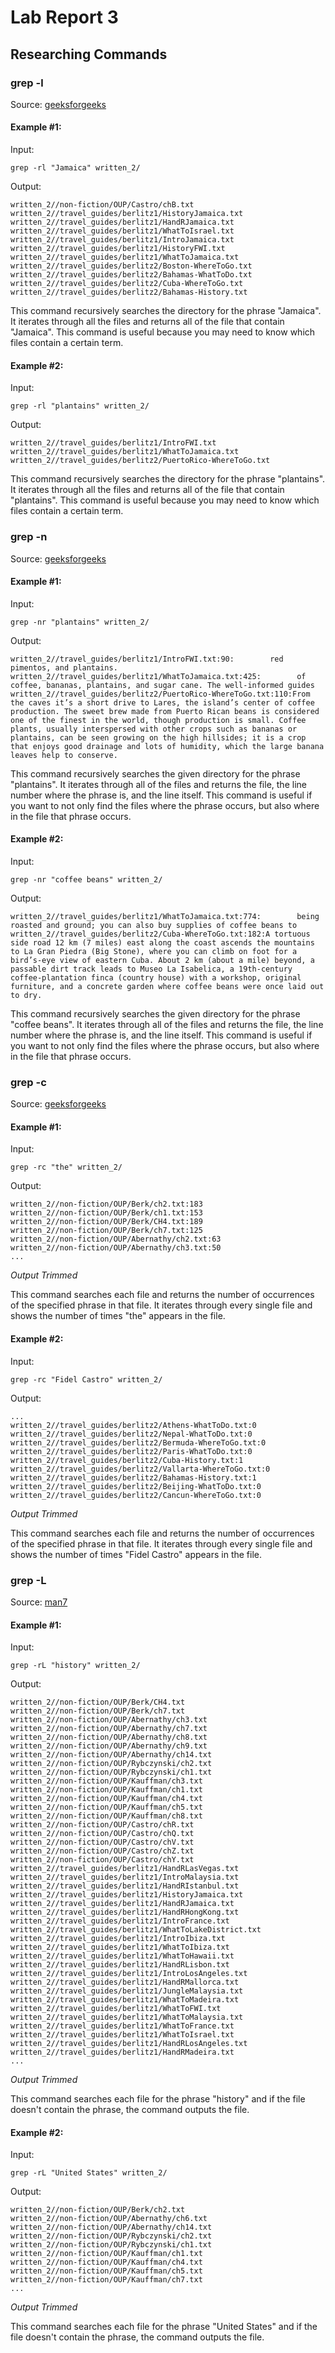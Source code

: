 # Lab Report 3

## Researching Commands

### grep -l

Source: [geeksforgeeks](https://www.geeksforgeeks.org/grep-command-in-unixlinux/)

#### Example #1:

Input:  
```
grep -rl "Jamaica" written_2/
```

Output:
```
written_2//non-fiction/OUP/Castro/chB.txt
written_2//travel_guides/berlitz1/HistoryJamaica.txt
written_2//travel_guides/berlitz1/HandRJamaica.txt
written_2//travel_guides/berlitz1/WhatToIsrael.txt
written_2//travel_guides/berlitz1/IntroJamaica.txt
written_2//travel_guides/berlitz1/HistoryFWI.txt
written_2//travel_guides/berlitz1/WhatToJamaica.txt
written_2//travel_guides/berlitz2/Boston-WhereToGo.txt
written_2//travel_guides/berlitz2/Bahamas-WhatToDo.txt
written_2//travel_guides/berlitz2/Cuba-WhereToGo.txt
written_2//travel_guides/berlitz2/Bahamas-History.txt
```

This command recursively searches the directory for the phrase "Jamaica". It iterates through all the files and returns all of the file that contain "Jamaica". This command is useful because you may need to know which files contain a certain term. 

#### Example #2:

Input:
```
grep -rl "plantains" written_2/
```

Output:
```
written_2//travel_guides/berlitz1/IntroFWI.txt
written_2//travel_guides/berlitz1/WhatToJamaica.txt
written_2//travel_guides/berlitz2/PuertoRico-WhereToGo.txt
```

This command recursively searches the directory for the phrase "plantains". It iterates through all the files and returns all of the file that contain "plantains". This command is useful because you may need to know which files contain a certain term.

### grep -n

Source: [geeksforgeeks](https://www.geeksforgeeks.org/grep-command-in-unixlinux/)

#### Example #1:

Input:
```
grep -nr "plantains" written_2/
```

Output:
```
written_2//travel_guides/berlitz1/IntroFWI.txt:90:        red pimentos, and plantains.
written_2//travel_guides/berlitz1/WhatToJamaica.txt:425:        of coffee, bananas, plantains, and sugar cane. The well-informed guides
written_2//travel_guides/berlitz2/PuertoRico-WhereToGo.txt:110:From the caves it’s a short drive to Lares, the island’s center of coffee production. The sweet brew made from Puerto Rican beans is considered one of the finest in the world, though production is small. Coffee plants, usually interspersed with other crops such as bananas or plantains, can be seen growing on the high hillsides; it is a crop that enjoys good drainage and lots of humidity, which the large banana leaves help to conserve.
```

This command recursively searches the given directory for the phrase "plantains". It iterates through all of the files and returns the file, the line number where the phrase is, and the line itself. This command is useful if you want to not only find the files where the phrase occurs, but also where in the file that phrase occurs.

#### Example #2:

Input: 
```
grep -nr "coffee beans" written_2/
```

Output:
```
written_2//travel_guides/berlitz1/WhatToJamaica.txt:774:        being roasted and ground; you can also buy supplies of coffee beans to
written_2//travel_guides/berlitz2/Cuba-WhereToGo.txt:182:A tortuous side road 12 km (7 miles) east along the coast ascends the mountains to La Gran Piedra (Big Stone), where you can climb on foot for a bird’s-eye view of eastern Cuba. About 2 km (about a mile) beyond, a passable dirt track leads to Museo La Isabelica, a 19th-century coffee-plantation finca (country house) with a workshop, original furniture, and a concrete garden where coffee beans were once laid out to dry.
```

This command recursively searches the given directory for the phrase "coffee beans". It iterates through all of the files and returns the file, the line number where the phrase is, and the line itself. This command is useful if you want to not only find the files where the phrase occurs, but also where in the file that phrase occurs.

### grep -c

Source: [geeksforgeeks](https://www.geeksforgeeks.org/grep-command-in-unixlinux/)

#### Example #1:

Input:
```
grep -rc "the" written_2/
```

Output:
```
written_2//non-fiction/OUP/Berk/ch2.txt:183
written_2//non-fiction/OUP/Berk/ch1.txt:153
written_2//non-fiction/OUP/Berk/CH4.txt:189
written_2//non-fiction/OUP/Berk/ch7.txt:125
written_2//non-fiction/OUP/Abernathy/ch2.txt:63
written_2//non-fiction/OUP/Abernathy/ch3.txt:50
...
```
*Output Trimmed*

This command searches each file and returns the number of occurrences of the specified phrase in that file. It iterates through every single file and shows the number of times "the" appears in the file.

#### Example #2:

Input:
```
grep -rc "Fidel Castro" written_2/
```

Output:
```
...
written_2//travel_guides/berlitz2/Athens-WhatToDo.txt:0
written_2//travel_guides/berlitz2/Nepal-WhatToDo.txt:0
written_2//travel_guides/berlitz2/Bermuda-WhereToGo.txt:0
written_2//travel_guides/berlitz2/Paris-WhatToDo.txt:0
written_2//travel_guides/berlitz2/Cuba-History.txt:1
written_2//travel_guides/berlitz2/Vallarta-WhereToGo.txt:0
written_2//travel_guides/berlitz2/Bahamas-History.txt:1
written_2//travel_guides/berlitz2/Beijing-WhatToDo.txt:0
written_2//travel_guides/berlitz2/Cancun-WhereToGo.txt:0
```
*Output Trimmed*

This command searches each file and returns the number of occurrences of the specified phrase in that file. It iterates through every single file and shows the number of times "Fidel Castro" appears in the file.

### grep -L

Source: [man7](https://man7.org/linux/man-pages/man1/grep.1.html)

#### Example #1:

Input:
```
grep -rL "history" written_2/
```

Output:
```
written_2//non-fiction/OUP/Berk/CH4.txt
written_2//non-fiction/OUP/Berk/ch7.txt
written_2//non-fiction/OUP/Abernathy/ch3.txt
written_2//non-fiction/OUP/Abernathy/ch7.txt
written_2//non-fiction/OUP/Abernathy/ch8.txt
written_2//non-fiction/OUP/Abernathy/ch9.txt
written_2//non-fiction/OUP/Abernathy/ch14.txt
written_2//non-fiction/OUP/Rybczynski/ch2.txt
written_2//non-fiction/OUP/Rybczynski/ch1.txt
written_2//non-fiction/OUP/Kauffman/ch3.txt
written_2//non-fiction/OUP/Kauffman/ch1.txt
written_2//non-fiction/OUP/Kauffman/ch4.txt
written_2//non-fiction/OUP/Kauffman/ch5.txt
written_2//non-fiction/OUP/Kauffman/ch8.txt
written_2//non-fiction/OUP/Castro/chR.txt
written_2//non-fiction/OUP/Castro/chQ.txt
written_2//non-fiction/OUP/Castro/chV.txt
written_2//non-fiction/OUP/Castro/chZ.txt
written_2//non-fiction/OUP/Castro/chY.txt
written_2//travel_guides/berlitz1/HandRLasVegas.txt
written_2//travel_guides/berlitz1/IntroMalaysia.txt
written_2//travel_guides/berlitz1/HandRIstanbul.txt
written_2//travel_guides/berlitz1/HistoryJamaica.txt
written_2//travel_guides/berlitz1/HandRJamaica.txt
written_2//travel_guides/berlitz1/HandRHongKong.txt
written_2//travel_guides/berlitz1/IntroFrance.txt
written_2//travel_guides/berlitz1/WhatToLakeDistrict.txt
written_2//travel_guides/berlitz1/IntroIbiza.txt
written_2//travel_guides/berlitz1/WhatToIbiza.txt
written_2//travel_guides/berlitz1/WhatToHawaii.txt
written_2//travel_guides/berlitz1/HandRLisbon.txt
written_2//travel_guides/berlitz1/IntroLosAngeles.txt
written_2//travel_guides/berlitz1/HandRMallorca.txt
written_2//travel_guides/berlitz1/JungleMalaysia.txt
written_2//travel_guides/berlitz1/WhatToMadeira.txt
written_2//travel_guides/berlitz1/WhatToFWI.txt
written_2//travel_guides/berlitz1/WhatToMalaysia.txt
written_2//travel_guides/berlitz1/WhatToFrance.txt
written_2//travel_guides/berlitz1/WhatToIsrael.txt
written_2//travel_guides/berlitz1/HandRLosAngeles.txt
written_2//travel_guides/berlitz1/HandRMadeira.txt
...
```
*Output Trimmed*

This command searches each file for the phrase "history" and if the file doesn't contain the phrase, the command outputs the file. 

#### Example #2:

Input:
```
grep -rL "United States" written_2/
```

Output:
```
written_2//non-fiction/OUP/Berk/ch2.txt
written_2//non-fiction/OUP/Abernathy/ch6.txt
written_2//non-fiction/OUP/Abernathy/ch14.txt
written_2//non-fiction/OUP/Rybczynski/ch2.txt
written_2//non-fiction/OUP/Rybczynski/ch1.txt
written_2//non-fiction/OUP/Kauffman/ch1.txt
written_2//non-fiction/OUP/Kauffman/ch4.txt
written_2//non-fiction/OUP/Kauffman/ch5.txt
written_2//non-fiction/OUP/Kauffman/ch7.txt
...
```
*Output Trimmed*

This command searches each file for the phrase "United States" and if the file doesn't contain the phrase, the command outputs the file. 
